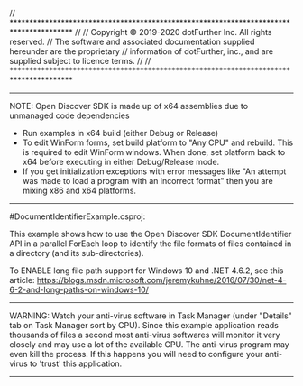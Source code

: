 ﻿// ***************************************************************************************
// 
//  Copyright © 2019-2020 dotFurther Inc. All rights reserved. 
//	 The software and associated documentation supplied hereunder are the proprietary 
//   information of dotFurther, inc., and are supplied subject to licence terms.
// 
// ***************************************************************************************

------------------------------------------------------------------------------------------------------------------------
NOTE: Open Discover SDK is made up of x64 assemblies due to unmanaged code dependencies

- Run examples in x64 build (either Debug or Release)
- To edit WinForm forms, set build platform to "Any CPU" and rebuild. This is required to edit WinForm windows. When done, set platform 
  back to x64 before executing in either Debug/Release mode.
- If you get initialization exceptions with error messages like "An attempt was made to load a program with
  an incorrect format" then you are mixing x86 and x64 platforms.
------------------------------------------------------------------------------------------------------------------------

#DocumentIdentifierExample.csproj:

This example shows how to use the Open Discover SDK DocumentIdentifier API in a parallel ForEach loop to identify the file formats 
of files contained in a directory (and its sub-directories).

To ENABLE long file path support for Windows 10 and .NET 4.6.2, see this article:
 https://blogs.msdn.microsoft.com/jeremykuhne/2016/07/30/net-4-6-2-and-long-paths-on-windows-10/

************************************************************************************************************************************************
WARNING: Watch your anti-virus software in Task Manager (under "Details" tab on Task Manager sort by CPU). Since this example application
         reads thousands of files a second most anti-virus softwares will monitor it very closely and may use a lot of the available CPU.
		 The anti-virus program may even kill the process. If this happens you will need to configure your anti-virus to 'trust' this application.
************************************************************************************************************************************************
		 